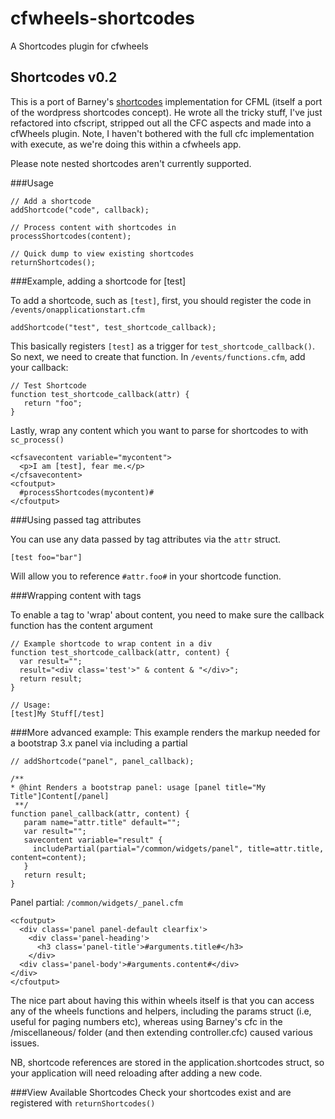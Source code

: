 cfwheels-shortcodes
===================

A Shortcodes plugin for cfwheels

## Shortcodes v0.2
This is a port of Barney's [shortcodes](http://www.barneyb.com/barneyblog/projects/shortcodes) implementation for CFML (itself a port of the wordpress shortcodes concept). He wrote all the tricky stuff, I've just refactored into cfscript, stripped out all the CFC aspects and made into a cfWheels plugin. Note, I haven't bothered with the full cfc implementation with execute, as we're doing this within a cfwheels app.

Please note nested shortcodes aren't currently supported.

###Usage

	// Add a shortcode
	addShortcode("code", callback);

	// Process content with shortcodes in
	processShortcodes(content);

	// Quick dump to view existing shortcodes
	returnShortcodes();



###Example, adding a shortcode for [test]

To add a shortcode, such as ```[test]```, first, you should register the code in ```/events/onapplicationstart.cfm```

    addShortcode("test", test_shortcode_callback);

This basically registers ```[test]``` as a trigger for ```test_shortcode_callback()```. So next, we need to create that function.
In ```/events/functions.cfm```, add your callback:

    // Test Shortcode
    function test_shortcode_callback(attr) {
       return "foo";
    }

Lastly, wrap any content which you want to parse for shortcodes to with ```sc_process()```

    <cfsavecontent variable="mycontent">
      <p>I am [test], fear me.</p>
    </cfsavecontent>
    <cfoutput>
      #processShortcodes(mycontent)#
    </cfoutput>

###Using passed tag attributes

You can use any data passed by tag attributes via the ```attr``` struct.

    [test foo="bar"]

Will allow you to reference ```#attr.foo#``` in your shortcode function.


###Wrapping content with tags

To enable a tag to 'wrap' about content, you need to make sure the callback function has the content argument

    // Example shortcode to wrap content in a div
    function test_shortcode_callback(attr, content) {
      var result="";
      result="<div class='test'>" & content & "</div>";
      return result;
    }

    // Usage:
    [test]My Stuff[/test]

###More advanced example:
This example renders the markup needed for a bootstrap 3.x panel via including a partial


    // addShortcode("panel", panel_callback);

    /**
    * @hint Renders a bootstrap panel: usage [panel title="My Title"]Content[/panel]
     **/
    function panel_callback(attr, content) {
       param name="attr.title" default="";
       var result="";
       savecontent variable="result" {
         includePartial(partial="/common/widgets/panel", title=attr.title, content=content);
       }
       return result;
    }

Panel partial: ```/common/widgets/_panel.cfm```

    <cfoutput>
      <div class='panel panel-default clearfix'>
        <div class='panel-heading'>
          <h3 class='panel-title'>#arguments.title#</h3>
        </div>
      <div class='panel-body'>#arguments.content#</div>
    </div>
    </cfoutput>

The nice part about having this within wheels itself is that you can access any of the wheels functions and helpers, including the params struct (i.e, useful for paging numbers etc), whereas using Barney's cfc in the /miscellaneous/ folder (and then extending controller.cfc) caused various issues.

NB, shortcode references are stored in the application.shortcodes struct, so your application will need reloading after adding a new code.


###View Available Shortcodes
Check your shortcodes exist and are registered with ```returnShortcodes()```

